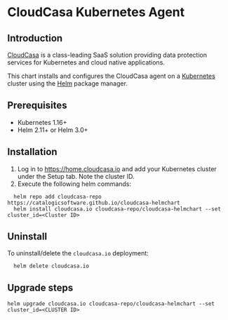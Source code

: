 # CloudCasa Kubernetes Agent

## Introduction

[CloudCasa](https://cloudcasa.io) is a class-leading SaaS solution providing data protection services for Kubernetes and cloud native applications.

This chart installs and configures the CloudCasa agent on a [Kubernetes](http://kubernetes.io) cluster using the [Helm](https://helm.sh) package manager.

## Prerequisites

- Kubernetes 1.16+
- Helm 2.11+ or Helm 3.0+

## Installation

1. Log in to https://home.cloudcasa.io and add your Kubernetes cluster under the Setup tab. Note the cluster ID.
2. Execute the following helm commands:
```
  helm repo add cloudcasa-repo https://catalogicsoftware.github.io/cloudcasa-helmchart
  helm install cloudcasa.io cloudcasa-repo/cloudcasa-helmchart --set cluster_id=<Cluster ID>
```

## Uninstall

To uninstall/delete the `cloudcasa.io` deployment:

```
  helm delete cloudcasa.io
```

## Upgrade steps
```
helm upgrade cloudcasa.io cloudcasa-repo/cloudcasa-helmchart --set cluster_id=<CLUSTER ID>
```
